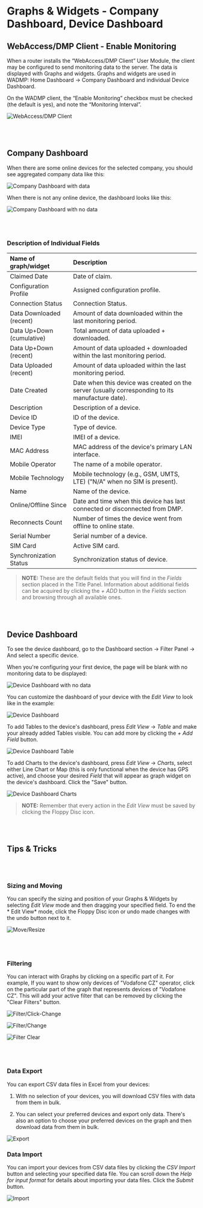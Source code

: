 # Graphs & Widgets - Company Dashboard, Device Dashboard

## WebAccess/DMP Client - Enable Monitoring

When a router installs the “WebAccess/DMP Client” User Module, the client may be configured to send monitoring data to the server. The data is displayed with Graphs and widgets. Graphs and widgets are used in WADMP: Home Dashboard → Company Dashboard and individual Device Dashboard.

On the WADMP client, the “Enable Monitoring” checkbox must be checked (the default is yes), and note the “Monitoring Interval”.

![WebAccess/DMP Client](./DMP-Client.png "WebAccess/DMP Client")


&nbsp;    
&nbsp; 
## Company Dashboard

When there are some online devices for the selected company, you should see aggregated company data like this:


![Company Dashboard with data](./03company-dashboard.png "Company Dashboard with data")

When there is not any online device, the dashboard looks like this:

![Company Dashboard with no data](./04company-dashboard.png "Company Dashboard with no data")

&nbsp;    
&nbsp; 
### Description of Individual Fields

|        Name of graph/widget         |    Description       |
| :--------------------------  | :------------------- |
| Claimed Date | Date of claim. |
| Configuration Profile | Assigned configuration profile. |
| Connection Status | Connection Status. |
| Data Downloaded (recent) | Amount of data downloaded within the last monitoring period. |
| Data Up+Down (cumulative) | Total amount of data uploaded + downloaded. |
| Data Up+Down (recent) | Amount of data uploaded + downloaded within the last monitoring period. |
| Data Uploaded (recent) | Amount of data uploaded within the last monitoring period. |
| Date Created | Date when this device was created on the server (usually corresponding to its manufacture date). |
| Description | Description of a device. |
| Device ID | ID of the device. |
| Device Type | Type of device. |
| IMEI | IMEI of a device. |
| MAC Address | MAC address of the device's primary LAN interface. |
| Mobile Operator | The name of a mobile operator. |
| Mobile Technology | Mobile technology (e.g., GSM, UMTS, LTE) ("N/A" when no SIM is present). |
| Name | Name of the device. |
| Online/Offline Since | Date and time when this device has last connected or disconnected from DMP. |
| Reconnects Count | Number of times the device went from offline to online state. |
| Serial Number | Serial number of a device. |
| SIM Card | Active SIM card. |
| Synchronization Status | Synchronization status of device. |

> **NOTE:** These are the default fields that you will find in the *Fields* section placed in the Title Panel. Information about additional fields can be acquired by clicking the *+ ADD* button in the *Fields* section and browsing through all available ones.

&nbsp;    
&nbsp; 
## Device Dashboard

To see the device dashboard, go to the Dashboard section → Filter Panel → And select a specific device.

When you're configuring your first device, the page will be blank with no monitoring data to be displayed:

![Device Dashboard with no data](./06device-nodata.png "Device Dashboard with no data")

You can customize the dashboard of your device with the *Edit View* to look like in the example:

![Device Dashboard](./05device-dashboard.png "Device Dashboard")

To add Tables to the device's dashboard, press *Edit View* → *Table* and make your already added Tables visible. You can add more by clicking the *+ Add Field* button.

![Device Dashboard Table](./07-device-table.png "Device Dashboard Table")

To add Charts to the device's dashboard, press *Edit View* → *Charts*, select either Line Chart or Map (this is only functional when the device has GPS active), and choose your desired *Field* that will appear as graph widget on the device's dashboard. Click the "Save" button.

![Device Dashboard Charts](./08-device-charts.png "Device Dashboard Charts")

> **NOTE:** Remember that every action in the *Edit View* must be saved by clicking the Floppy Disc icon.


&nbsp;    
&nbsp; 
## Tips & Tricks

&nbsp;    
&nbsp; 
### Sizing and Moving

You can specify the sizing and position of your Graphs & Widgets by selecting *Edit View* mode and then dragging your specified field. To end the * Edit View* mode, click the Floppy Disc icon or undo made changes with the undo button next to it.

![Move/Resize](./move-resize-1.png "Move/Resize")

&nbsp;    
&nbsp; 
### Filtering

You can interact with Graphs by clicking on a specific part of it. For example, If you want to show only devices of "Vodafone CZ" operator, click on the particular part of the graph that represents devices of "Vodafone CZ". This will add your active filter that can be removed by clicking the "Clear Filters" button.

![Filter/Click-Change](./filter-click-change.png "Filter/Click-Change")

![Filter/Change](./filter-change.png "Filter/Change")

![Filter Clear](./clear-filter.png "Filter Clear")

&nbsp;    
&nbsp; 
### Data Export

You can export CSV data files in Excel from your devices:

1. With no selection of your devices, you will download CSV files with data from them in bulk.

2. You can select your preferred devices and export only data. There's also an option to choose your preferred devices on the graph and then download data from them in bulk.

![Export](./data_export-1.png "Export")


### Data Import

You can import your devices from CSV data files by clicking the *CSV Import* button and selecting your specified data file. You can scroll down the *Help for input format* for details about importing your data files. Click the *Submit* button. 

![Import](./Data_Import.png "Import")